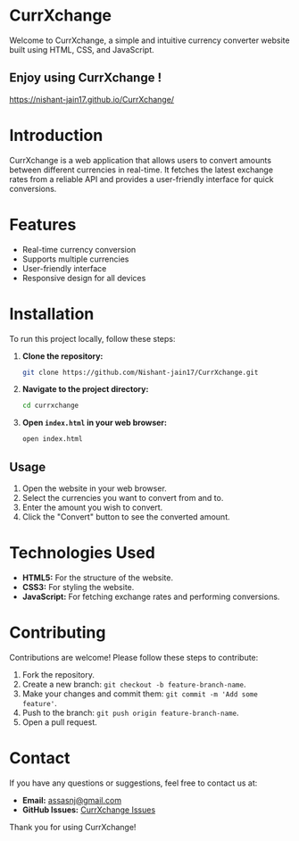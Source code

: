 # CurrXchange


Welcome to CurrXchange, a simple and intuitive currency converter website built using HTML, CSS, and JavaScript.
<br>

## Enjoy using CurrXchange !
 
https://nishant-jain17.github.io/CurrXchange/

# Introduction
CurrXchange is a web application that allows users to convert amounts between different currencies in real-time. It fetches the latest exchange rates from a reliable API and provides a user-friendly interface for quick conversions.

# Features
- Real-time currency conversion
- Supports multiple currencies
- User-friendly interface
- Responsive design for all devices

# Installation
To run this project locally, follow these steps:

1. **Clone the repository:**
    ```sh
    git clone https://github.com/Nishant-jain17/CurrXchange.git
    ```
2. **Navigate to the project directory:**
    ```sh
    cd currxchange
    ```
3. **Open `index.html` in your web browser:**
    ```sh
    open index.html
    ```

## Usage
1. Open the website in your web browser.
2. Select the currencies you want to convert from and to.
3. Enter the amount you wish to convert.
4. Click the "Convert" button to see the converted amount.

# Technologies Used
- **HTML5:** For the structure of the website.
- **CSS3:** For styling the website.
- **JavaScript:** For fetching exchange rates and performing conversions.

# Contributing
Contributions are welcome! Please follow these steps to contribute:

1. Fork the repository.
2. Create a new branch: `git checkout -b feature-branch-name`.
3. Make your changes and commit them: `git commit -m 'Add some feature'`.
4. Push to the branch: `git push origin feature-branch-name`.
5. Open a pull request.

# Contact
If you have any questions or suggestions, feel free to contact us at:
- **Email:** assasnj@gmail.com
- **GitHub Issues:** [CurrXchange Issues](https://github.com/Nishant-jain17/CurrXchange/issues)

Thank you for using CurrXchange!
